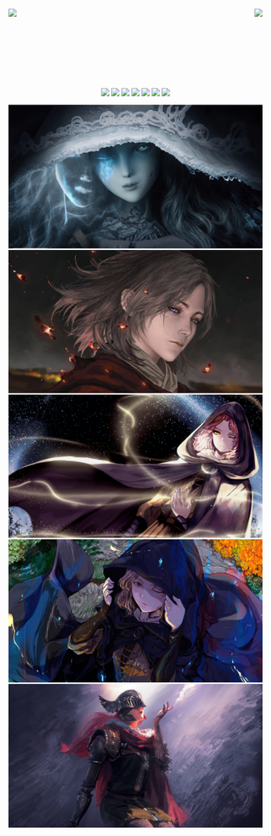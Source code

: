 <div id="title" style="width: 100%" align=center>
<div align="center" style="display: flex; justify-content: space-between; align-items: center; margin:  20px 0;" > 
<!-- 统计 -->
<img height="137px" src="https://github-readme-stats.vercel.app/api?username=ater-lzp&show_icons=true&theme=dark&hide_title=true" /> 
<!-- 语言统计 -->
<img   height="137px" src="https://github-readme-stats.vercel.app/api/top-langs/?username=ater-lzp&layout=compact&theme=dark&hide_title=true" />
</div>
<!-- 徽章 -->
<span >
<img src="https://img.shields.io/badge/-HTML5-E34F26?style=flat-square&logo=html5&logoColor=white" />
<img src="https://img.shields.io/badge/-CSS3-1572B6?style=flat-square&logo=css" />
<img src="https://img.shields.io/badge/-JavaScript-yellow?style=flat-square&logo=javascript&logoColor=white" />
<img src="https://img.shields.io/badge/-Vue.js-rgb(66, 184, 131)?style=flat-square&logo=Vue.js&logoColor=white" />
<img src="https://img.shields.io/badge/-React-rgb(8, 126, 164)?style=flat-square&logo=React&logoColor=white" />
<img src="https://img.shields.io/badge/-Node.js-green?style=flat-square&logo=Node.js&logoColor=white" />
<img src="https://img.shields.io/badge/-Express-gray?style=flat-square&logo=Express" />
</span>

<!-- ![](https://img.shields.io/badge/讨厌-学习-yellow)
![](https://img.shields.io/badge/性格-开朗-red)
![](https://img.shields.io/badge/爱好-游戏-blue) -->

</div>

![头像](images/295a47c101de6953f5d10d0d6cc1d9b5398499399.png)
![头像](images/cad246a6fd4ea0880b060a4a439495f2.jpg)
![头像](images/d225b1f3a6f8df8114d5ce1a36f55047286431045.jpg)
![头像](images/ecb164bdd088f40a9d12581a5f95d405.jpg)
![头像](images/286d770ca0ca80467577f9d06878d9ba286431045.jpg)
